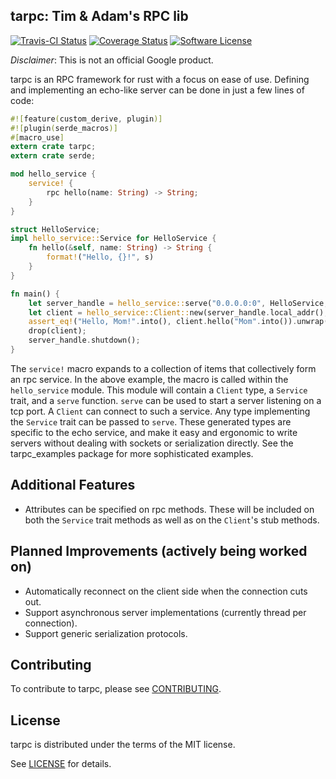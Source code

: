 ## tarpc: Tim & Adam's RPC lib
[![Travis-CI Status](https://travis-ci.org/google/tarpc.png?branch=master)](https://travis-ci.org/google/tarpc)
[![Coverage Status](https://coveralls.io/repos/github/google/tarpc/badge.svg?branch=master)](https://coveralls.io/github/google/tarpc?branch=master)
[![Software License](https://img.shields.io/badge/license-MIT-brightgreen.svg)](LICENSE.txt)

*Disclaimer*: This is not an official Google product.

tarpc is an RPC framework for rust with a focus on ease of use. Defining and implementing an echo-like server can be done in just a few lines of code:

```rust
#![feature(custom_derive, plugin)]
#![plugin(serde_macros)]
#[macro_use]
extern crate tarpc;
extern crate serde;

mod hello_service {
    service! {
        rpc hello(name: String) -> String;
    }
}

struct HelloService;
impl hello_service::Service for HelloService {
    fn hello(&self, name: String) -> String {
        format!("Hello, {}!", s)
    }
}

fn main() {
    let server_handle = hello_service::serve("0.0.0.0:0", HelloService, None).unwrap();
    let client = hello_service::Client::new(server_handle.local_addr(), None).unwrap();
    assert_eq!("Hello, Mom!".into(), client.hello("Mom".into()).unwrap());
    drop(client);
    server_handle.shutdown();
}
```

The `service!` macro expands to a collection of items that collectively form an rpc service. In the
above example, the macro is called within the `hello_service` module. This module will contain a
`Client` type, a `Service` trait, and a `serve` function. `serve` can be used to start a server
listening on a tcp port. A `Client` can connect to such a service. Any type implementing the
`Service` trait can be passed to `serve`. These generated types are specific to the echo service,
and make it easy and ergonomic to write servers without dealing with sockets or serialization
directly. See the tarpc_examples package for more sophisticated examples.

## Additional Features
- Attributes can be specified on rpc methods. These will be included on both the `Service` trait
  methods as well as on the `Client`'s stub methods.

## Planned Improvements (actively being worked on)
- Automatically reconnect on the client side when the connection cuts out.
- Support asynchronous server implementations (currently thread per connection).
- Support generic serialization protocols.

## Contributing

To contribute to tarpc, please see [CONTRIBUTING](CONTRIBUTING.md).

## License

tarpc is distributed under the terms of the MIT license.

See [LICENSE](LICENSE) for details.
